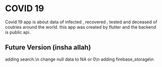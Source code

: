 # COVID 19

Covid 19 app is about data of infected , recovered , tested and deceased of coutries around the world. this app was created by flutter and the backend is public api.

## Future Version (insha allah)
 
 adding search.\n
 change null data to NA or 0\n
 adding firebase_storage\n

